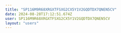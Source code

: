 ```yaml
---
title: "SP116M9R68XRGXTFSXG2CX5Y1V2GQDTDX7QNEN5CV"
date: 2024-08-28T17:12:51.674Z
user: SP116M9R68XRGXTFSXG2CX5Y1V2GQDTDX7QNEN5CV
layout: "users"
---
```

    